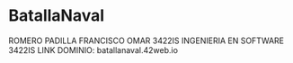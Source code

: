 # BatallaNaval
ROMERO PADILLA FRANCISCO OMAR
3422IS
INGENIERIA EN SOFTWARE
3422IS
LINK DOMINIO:
batallanaval.42web.io
